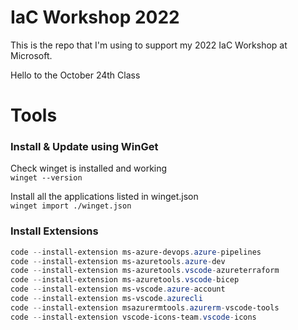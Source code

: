 # IaC Workshop 2022

This is the repo that I'm using to support my 2022 IaC Workshop at Microsoft.

Hello to the October 24th Class

# Tools

### Install & Update using WinGet

Check winget is installed and working  
`winget --version`

Install all the applications listed in winget.json  
`winget import ./winget.json`

### Install Extensions

``` powershell
code --install-extension ms-azure-devops.azure-pipelines
code --install-extension ms-azuretools.azure-dev
code --install-extension ms-azuretools.vscode-azureterraform
code --install-extension ms-azuretools.vscode-bicep
code --install-extension ms-vscode.azure-account
code --install-extension ms-vscode.azurecli
code --install-extension msazurermtools.azurerm-vscode-tools
code --install-extension vscode-icons-team.vscode-icons
```